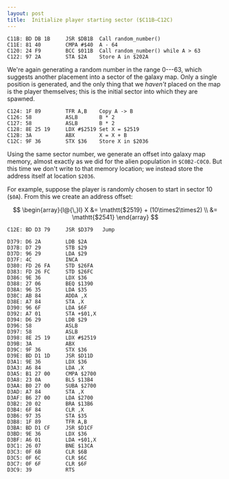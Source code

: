 ```yaml
---
layout: post
title:  Initialize player starting sector ($C11B—C12C)
---
```


```
C11B: BD DB 1B     JSR $DB1B  Call random_number()
C11E: 81 40        CMPA #$40  A - 64
C120: 24 F9        BCC $011B  Call random_number() while A > 63
C122: 97 2A        STA $2A    Store A in $202A
```

We're again generating a random number in the range 0---63, which suggests another placement into a sector of the galaxy map. Only a single position is generated, and the only thing that we *haven't* placed on the map is the player themselves; this is the initial sector into which they are spawned.

```
C124: 1F 89        TFR A,B    Copy A -> B
C126: 58           ASLB       B * 2
C127: 58           ASLB       B * 2
C128: 8E 25 19     LDX #$2519 Set X = $2519
C12B: 3A           ABX        X = X + B
C12C: 9F 36        STX $36    Store X in $2036
```

Using the same sector number, we generate an offset into galaxy map memory, almost exactly as we did for the alien population in `$C0B2-C0C0`. But this time we don't write to that memory location; we instead store the address itself at location `$2036`.

For example, suppose the player is randomly chosen to start in sector 10 (`$0A`). From this we create an address offset:

$$
\begin{array}{l@{\,}l}
X &= \mathtt{$2519} + (10\times2\times2) \\
&= \mathtt{$2541}
\end{array}
$$

```
C12E: BD D3 79     JSR $D379   Jump
```

```
D379: D6 2A        LDB $2A
D37B: D7 29        STB $29
D37D: 96 29        LDA $29
D37F: 4C           INCA
D380: FD 26 FA     STD $26FA
D383: FD 26 FC     STD $26FC
D386: 9E 36        LDX $36
D388: 27 06        BEQ $1390
D38A: 96 35        LDA $35
D38C: AB 84        ADDA ,X
D38E: A7 84        STA ,X
D390: 96 6F        LDA $6F
D392: A7 01        STA +$01,X
D394: D6 29        LDB $29
D396: 58           ASLB
D397: 58           ASLB
D398: 8E 25 19     LDX #$2519
D39B: 3A           ABX
D39C: 9F 36        STX $36
D39E: BD D1 1D     JSR $D11D
D3A1: 9E 36        LDX $36
D3A3: A6 84        LDA ,X
D3A5: B1 27 00     CMPA $2700
D3A8: 23 0A        BLS $13B4
D3AA: B0 27 00     SUBA $2700
D3AD: A7 84        STA ,X
D3AF: B6 27 00     LDA $2700
D3B2: 20 02        BRA $13B6
D3B4: 6F 84        CLR ,X
D3B6: 97 35        STA $35
D3B8: 1F 89        TFR A,B
D3BA: BD D1 CF     JSR $D1CF
D3BD: 9E 36        LDX $36
D3BF: A6 01        LDA +$01,X
D3C1: 26 07        BNE $13CA
D3C3: 0F 6B        CLR $6B
D3C5: 0F 6C        CLR $6C
D3C7: 0F 6F        CLR $6F
D3C9: 39           RTS
```